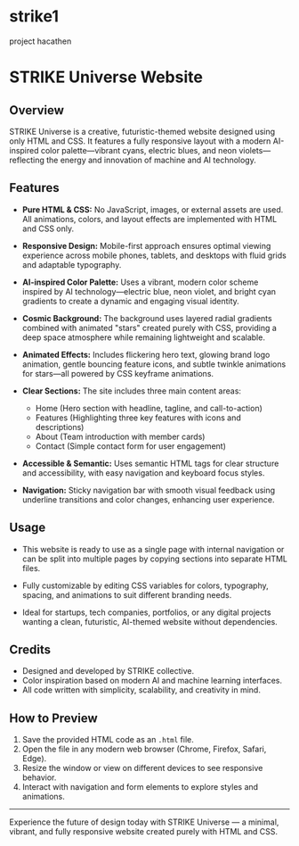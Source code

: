 # strike1
project hacathen
# STRIKE Universe Website

## Overview
STRIKE Universe is a creative, futuristic-themed website designed using only HTML and CSS. It features a fully responsive layout with a modern AI-inspired color palette—vibrant cyans, electric blues, and neon violets—reflecting the energy and innovation of machine and AI technology.

## Features

- **Pure HTML & CSS:** No JavaScript, images, or external assets are used. All animations, colors, and layout effects are implemented with HTML and CSS only.

- **Responsive Design:** Mobile-first approach ensures optimal viewing experience across mobile phones, tablets, and desktops with fluid grids and adaptable typography.

- **AI-inspired Color Palette:** Uses a vibrant, modern color scheme inspired by AI technology—electric blue, neon violet, and bright cyan gradients to create a dynamic and engaging visual identity.

- **Cosmic Background:** The background uses layered radial gradients combined with animated "stars" created purely with CSS, providing a deep space atmosphere while remaining lightweight and scalable.

- **Animated Effects:** Includes flickering hero text, glowing brand logo animation, gentle bouncing feature icons, and subtle twinkle animations for stars—all powered by CSS keyframe animations.

- **Clear Sections:** The site includes three main content areas:
  - Home (Hero section with headline, tagline, and call-to-action)
  - Features (Highlighting three key features with icons and descriptions)
  - About (Team introduction with member cards)
  - Contact (Simple contact form for user engagement)

- **Accessible & Semantic:** Uses semantic HTML tags for clear structure and accessibility, with easy navigation and keyboard focus styles.

- **Navigation:** Sticky navigation bar with smooth visual feedback using underline transitions and color changes, enhancing user experience.

## Usage

- This website is ready to use as a single page with internal navigation or can be split into multiple pages by copying sections into separate HTML files.

- Fully customizable by editing CSS variables for colors, typography, spacing, and animations to suit different branding needs.

- Ideal for startups, tech companies, portfolios, or any digital projects wanting a clean, futuristic, AI-themed website without dependencies.

## Credits

- Designed and developed by STRIKE collective.
- Color inspiration based on modern AI and machine learning interfaces.
- All code written with simplicity, scalability, and creativity in mind.

## How to Preview

1. Save the provided HTML code as an `.html` file.
2. Open the file in any modern web browser (Chrome, Firefox, Safari, Edge).
3. Resize the window or view on different devices to see responsive behavior.
4. Interact with navigation and form elements to explore styles and animations.

---

Experience the future of design today with STRIKE Universe — a minimal, vibrant, and fully responsive website created purely with HTML and CSS.
